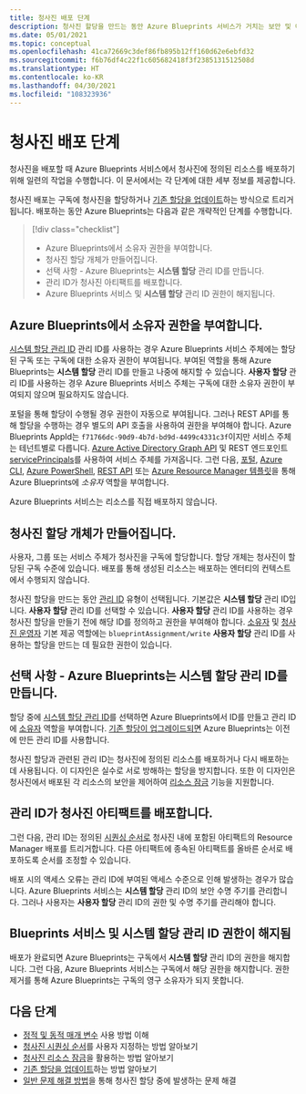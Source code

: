 ```yaml
---
title: 청사진 배포 단계
description: 청사진 할당을 만드는 동안 Azure Blueprints 서비스가 거치는 보안 및 아티팩트 관련 단계를 알아봅니다.
ms.date: 05/01/2021
ms.topic: conceptual
ms.openlocfilehash: 41ca72669c3def86fb895b12ff160d62e6ebfd32
ms.sourcegitcommit: f6b76df4c22f1c605682418f3f2385131512508d
ms.translationtype: HT
ms.contentlocale: ko-KR
ms.lasthandoff: 04/30/2021
ms.locfileid: "108323936"
---
```

# <a name="stages-of-a-blueprint-deployment"></a>청사진 배포 단계

청사진을 배포할 때 Azure Blueprints 서비스에서 청사진에 정의된 리소스를 배포하기 위해 일련의 작업을 수행합니다. 이 문서에서는 각 단계에 대한 세부 정보를 제공합니다.

청사진 배포는 구독에 청사진을 할당하거나 [기존 할당을 업데이트](../how-to/update-existing-assignments.md)하는 방식으로 트리거됩니다. 배포하는 동안 Azure Blueprints는 다음과 같은 개략적인 단계를 수행합니다.

> [!div class="checklist"]
> - Azure Blueprints에서 소유자 권한을 부여합니다.
> - 청사진 할당 개체가 만들어집니다.
> - 선택 사항 - Azure Blueprints는 **시스템 할당** 관리 ID를 만듭니다.
> - 관리 ID가 청사진 아티팩트를 배포합니다.
> - Azure Blueprints 서비스 및 **시스템 할당** 관리 ID 권한이 해지됩니다.

## <a name="azure-blueprints-granted-owner-rights"></a>Azure Blueprints에서 소유자 권한을 부여합니다.

[시스템 할당 관리 ID](../../../active-directory/managed-identities-azure-resources/overview.md) 관리 ID를 사용하는 경우 Azure Blueprints 서비스 주체에는 할당된 구독 또는 구독에 대한 소유자 권한이 부여됩니다. 부여된 역할을 통해 Azure Blueprints는 **시스템 할당** 관리 ID를 만들고 나중에 해지할 수 있습니다. **사용자 할당** 관리 ID를 사용하는 경우 Azure Blueprints 서비스 주체는 구독에 대한 소유자 권한이 부여되지 않으며 필요하지도 않습니다.

포털을 통해 할당이 수행될 경우 권한이 자동으로 부여됩니다. 그러나 REST API를 통해 할당을 수행하는 경우 별도의 API 호출을 사용하여 권한을 부여해야 합니다. Azure Blueprints AppId는 `f71766dc-90d9-4b7d-bd9d-4499c4331c3f`이지만 서비스 주체는 테넌트별로 다릅니다. [Azure Active Directory Graph API](/graph/migrate-azure-ad-graph-planning-checklist) 및 REST 엔드포인트 [servicePrincipals](/graph/api/resources/serviceprincipal)를 사용하여 서비스 주체를 가져옵니다. 그런 다음, [포털](../../../role-based-access-control/role-assignments-portal.md), [Azure CLI](../../../role-based-access-control/role-assignments-cli.md), [Azure PowerShell](../../../role-based-access-control/role-assignments-powershell.md), [REST API](../../../role-based-access-control/role-assignments-rest.md) 또는 [Azure Resource Manager 템플릿](../../../role-based-access-control/role-assignments-template.md)을 통해 Azure Blueprints에 _소유자_ 역할을 부여합니다.

Azure Blueprints 서비스는 리소스를 직접 배포하지 않습니다.

## <a name="the-blueprint-assignment-object-is-created"></a>청사진 할당 개체가 만들어집니다.

사용자, 그룹 또는 서비스 주체가 청사진을 구독에 할당합니다. 할당 개체는 청사진이 할당된 구독 수준에 있습니다. 배포를 통해 생성된 리소스는 배포하는 엔터티의 컨텍스트에서 수행되지 않습니다.

청사진 할당을 만드는 동안 [관리 ID](../../../active-directory/managed-identities-azure-resources/overview.md) 유형이 선택됩니다. 기본값은 **시스템 할당** 관리 ID입니다. **사용자 할당** 관리 ID를 선택할 수 있습니다. **사용자 할당** 관리 ID를 사용하는 경우 청사진 할당을 만들기 전에 해당 ID를 정의하고 권한을 부여해야 합니다. [소유자](../../../role-based-access-control/built-in-roles.md#owner) 및 [청사진 운영자](../../../role-based-access-control/built-in-roles.md#blueprint-operator) 기본 제공 역할에는 `blueprintAssignment/write` **사용자 할당** 관리 ID를 사용하는 할당을 만드는 데 필요한 권한이 있습니다.

## <a name="optional---azure-blueprints-creates-system-assigned-managed-identity"></a>선택 사항 - Azure Blueprints는 시스템 할당 관리 ID를 만듭니다.

할당 중에 [시스템 할당 관리 ID](../../../active-directory/managed-identities-azure-resources/overview.md)를 선택하면 Azure Blueprints에서 ID를 만들고 관리 ID에 [소유자](../../../role-based-access-control/built-in-roles.md#owner) 역할을 부여합니다. [기존 할당이 업그레이드되면](../how-to/update-existing-assignments.md) Azure Blueprints는 이전에 만든 관리 ID를 사용합니다.

청사진 할당과 관련된 관리 ID는 청사진에 정의된 리소스를 배포하거나 다시 배포하는 데 사용됩니다. 이 디자인은 실수로 서로 방해하는 할당을 방지합니다.
또한 이 디자인은 청사진에서 배포된 각 리소스의 보안을 제어하여 [리소스 잠금](./resource-locking.md) 기능을 지원합니다.

## <a name="the-managed-identity-deploys-blueprint-artifacts"></a>관리 ID가 청사진 아티팩트를 배포합니다.

그런 다음, 관리 ID는 정의된 [시퀀싱 순서로](./sequencing-order.md) 청사진 내에 포함된 아티팩트의 Resource Manager 배포를 트리거합니다. 다른 아티팩트에 종속된 아티팩트를 올바른 순서로 배포하도록 순서를 조정할 수 있습니다.

배포 시의 액세스 오류는 관리 ID에 부여된 액세스 수준으로 인해 발생하는 경우가 많습니다. Azure Blueprints 서비스는 **시스템 할당** 관리 ID의 보안 수명 주기를 관리합니다. 그러나 사용자는 **사용자 할당** 관리 ID의 권한 및 수명 주기를 관리해야 합니다.

## <a name="blueprint-service-and-system-assigned-managed-identity-rights-are-revoked"></a>Blueprints 서비스 및 시스템 할당 관리 ID 권한이 해지됨

배포가 완료되면 Azure Blueprints는 구독에서 **시스템 할당** 관리 ID의 권한을 해지합니다. 그런 다음, Azure Blueprints 서비스는 구독에서 해당 권한을 해지합니다. 권한 제거를 통해 Azure Blueprints는 구독의 영구 소유자가 되지 못합니다.

## <a name="next-steps"></a>다음 단계

- [정적 및 동적 매개 변수](./parameters.md) 사용 방법 이해
- [청사진 시퀀싱 순서](./sequencing-order.md)를 사용자 지정하는 방법 알아보기
- [청사진 리소스 잠금](./resource-locking.md)을 활용하는 방법 알아보기
- [기존 할당을 업데이트](../how-to/update-existing-assignments.md)하는 방법 알아보기
- [일반 문제 해결 방법](../troubleshoot/general.md)을 통해 청사진 할당 중에 발생하는 문제 해결